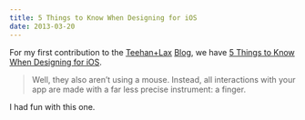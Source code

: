 ```yaml
---
title: 5 Things to Know When Designing for iOS
date: 2013-03-20
---
```


For my first contribution to the [Teehan+Lax](http://teehanlax.com) [Blog](http://teehanlax.com/blog), we have [5 Things to Know When Designing for iOS](http://www.teehanlax.com/blog/5-things-to-know-when-designing-for-ios).

> Well, they also aren’t using a mouse. Instead, all interactions with your app are made with a far less precise instrument: a finger.

I had fun with this one.
